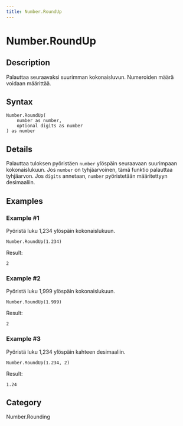 ```yaml
---
title: Number.RoundUp
---
```


# Number.RoundUp


## Description

Palauttaa seuraavaksi suurimman kokonaisluvun. Numeroiden määrä voidaan määrittää.


## Syntax

```powerquery
Number.RoundUp(
    number as number,
    optional digits as number
) as number
```


## Details

Palauttaa tuloksen pyöristäen <code>number</code> ylöspäin seuraavaan suurimpaan kokonaislukuun. Jos <code>number</code> on tyhjäarvoinen, tämä funktio palauttaa tyhjäarvon.    Jos <code>digits</code> annetaan, <code>number</code> pyöristetään määritettyyn desimaaliin.


## Examples

### Example #1 
Pyöristä luku 1,234 ylöspäin kokonaislukuun.
```powerquery
Number.RoundUp(1.234)
```

Result: 
```powerquery
2
```


### Example #2 
Pyöristä luku 1,999 ylöspäin kokonaislukuun.
```powerquery
Number.RoundUp(1.999)
```

Result: 
```powerquery
2
```


### Example #3 
Pyöristä luku 1,234 ylöspäin kahteen desimaaliin.
```powerquery
Number.RoundUp(1.234, 2)
```

Result: 
```powerquery
1.24
```




## Category
Number.Rounding
